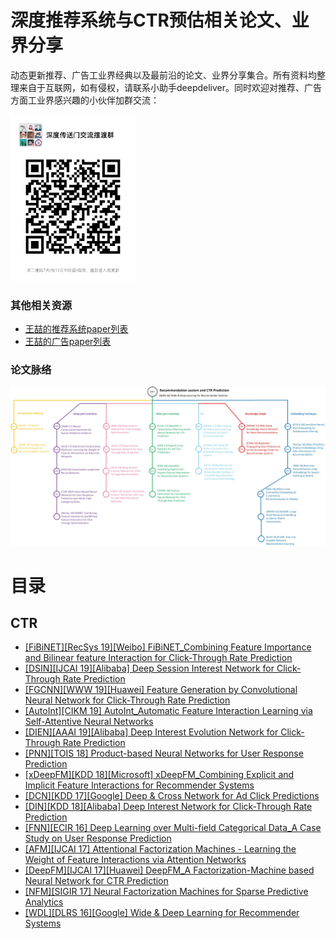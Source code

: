 # 深度推荐系统与CTR预估相关论文、业界分享
动态更新推荐、广告工业界经典以及最前沿的论文、业界分享集合。所有资料均整理来自于互联网，如有侵权，请联系小助手deepdeliver。同时欢迎对推荐、广告方面工业界感兴趣的小伙伴加群交流：
<div align=left>
<img width="200" src="deepdeliver_group.png" alt="交流群"/>
</div>

### 其他相关资源
* [王喆的推荐系统paper列表](https://github.com/wzhe06/Reco-papers)
* [王喆的广告paper列表](https://github.com/wzhe06/Ad-papers)

### 论文脉络

<div align=center>
<img src="deeprec_paper_structure.jpg" alt="脉络图"/>
</div>

# 目录
## CTR
* [[FiBiNET][RecSys 19][Weibo] FiBiNET_Combining Feature Importance and Bilinear feature Interaction for Click-Through Rate Prediction]()
* [[DSIN][IJCAI 19][Alibaba] Deep Session Interest Network for Click-Through Rate Prediction]()
* [[FGCNN][WWW 19][Huawei] Feature Generation by Convolutional Neural Network for Click-Through Rate Prediction]()
* [[AutoInt][CIKM 19] AutoInt_Automatic Feature Interaction Learning via Self-Attentive Neural Networks]()
* [[DIEN][AAAI 19][Alibaba] Deep Interest Evolution Network for Click-Through Rate Prediction]()
* [[PNN][TOIS 18] Product-based Neural Networks for User Response Prediction]()
* [[xDeepFM][KDD 18][Microsoft] xDeepFM_Combining Explicit and Implicit Feature Interactions for Recommender Systems]()
* [[DCN][KDD 17][Google] Deep & Cross Network for Ad Click Predictions]()
* [[DIN][KDD 18][Alibaba] Deep Interest Network for Click-Through Rate Prediction]()
* [[FNN][ECIR 16] Deep Learning over Multi-field Categorical Data_A Case Study on User Response Prediction]()
* [[AFM][IJCAI 17] Attentional Factorization Machines - Learning the Weight of Feature Interactions via Attention Networks]()
* [[DeepFM][IJCAI 17][Huawei] DeepFM_A Factorization-Machine based Neural Network for CTR Prediction]()
* [[NFM][SIGIR 17] Neural Factorization Machines for Sparse Predictive Analytics]()
* [[WDL][DLRS 16][Google] Wide & Deep Learning for Recommender Systems]()